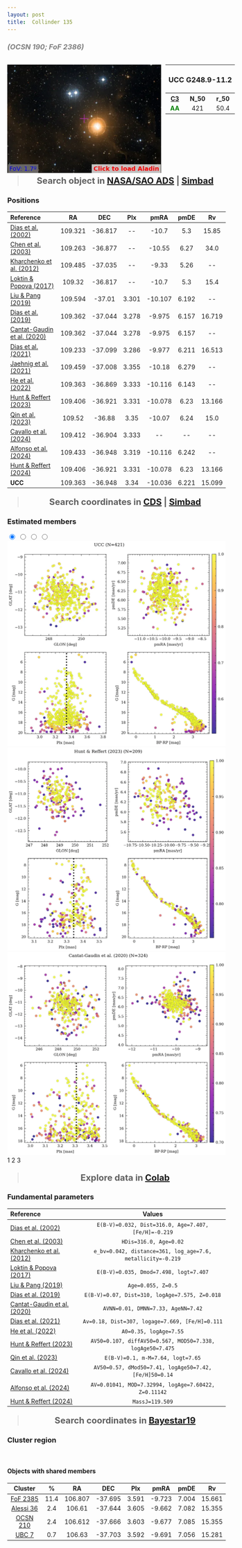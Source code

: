 ```yaml
---
layout: post
title:  Collinder 135
---
```

<h3><span style="color: #808080;"><i>(OCSN 190; FoF 2386)</i></span></h3><div style="display: flex; justify-content: space-between; width:720px;height:250px">
<div style="text-align: center;">

<!-- Static image + data attributes for FOV and target -->
<img id="aladin_img"
     data-umami-event="aladin_load"
     src="https://raw.githubusercontent.com/ucc23/Q3N/main/plots/collinder135_aladin.webp"
     alt="Click to load Aladin Lite" 
     style="width:355px;height:250px; cursor: pointer;"
     data-fov="1.68" 
     data-target="109.363 -36.948"/>
<!-- Div to contain Aladin Lite viewer -->
<div id="aladin-lite-div" style="width:355px;height:250px;display:none;"></div>
<!-- Aladin Lite script (will be loaded after the image is clicked) -->
<script src="{{ site.baseurl }}/scripts/aladin_load.js"></script>

</div>
<!-- Left block -->

<table style="width:355px;height:250px;">
  <!-- Row 1 (title) -->
  <tr>
    <td colspan="5"><h3>UCC G248.9-11.2</h3></td>
  </tr>
  <!-- Row 2 -->
  <tr>
    <th style="text-align: center;"><a href="https://ucc.ar/faq#what-is-the-c3-parameter" title="Combined class">C3</a></th>
    <th style="text-align: center;"><div title="Stars with membership probability >50%">N_50</div></th>
    <th style="text-align: center;"><div title="Radius that contains half the members [arcmin]">r_50</div></th>
  </tr>
  <!-- Row 3 -->
  <tr>
    <td style="text-align: center;"><span style="color: green; font-weight: bold;">A</span><span style="color: green; font-weight: bold;">A</span></td>
    <td style="text-align: center;">421</td>
    <td style="text-align: center;">50.4</td>
  </tr>
</table>
</div>

> <p style="text-align:center; font-weight: bold; font-size:20px">Search object in <a data-umami-event="nasa_search" href="https://ui.adsabs.harvard.edu/search/q=%20collection%3Aastronomy%20body%3A%22Collinder%20135%22&sort=date%20desc%2C%20bibcode%20desc&p_=0" target="_blank">NASA/SAO ADS</a> | <a data-umami-event="simbad_search" href="https://simbad.cds.unistra.fr/simbad/sim-id-refs?Ident=collinder135" target="_blank">Simbad</a></p>


### Positions

| Reference    | RA    | DEC   | Plx  | pmRA  | pmDE   |  Rv  |
| :---         | :---: | :---: | :---: | :---: | :---: | :---: |
|[Dias et al. (2002)](https://ui.adsabs.harvard.edu/abs/2002A%26A...389..871D) | 109.321 | -36.817 | -- | -10.7 | 5.3 | 15.85 |
|[Chen et al. (2003)](https://ui.adsabs.harvard.edu/abs/2003AJ....125.1397C) | 109.263 | -36.877 | -- | -10.55 | 6.27 | 34.0 |
|[Kharchenko et al. (2012)](https://ui.adsabs.harvard.edu/abs/2012A%26A...543A.156K) | 109.485 | -37.035 | -- | -9.33 | 5.26 | -- |
|[Loktin & Popova (2017)](https://ui.adsabs.harvard.edu/abs/2017AstBu..72..257L) | 109.32 | -36.817 | -- | -10.7 | 5.3 | 15.4 |
|[Liu & Pang (2019)](https://ui.adsabs.harvard.edu/abs/2019ApJS..245...32L) | 109.594 | -37.01 | 3.301 | -10.107 | 6.192 | -- |
|[Dias et al. (2019)](https://ui.adsabs.harvard.edu/abs/2019MNRAS.486.5726D) | 109.362 | -37.044 | 3.278 | -9.975 | 6.157 | 16.719 |
|[Cantat-Gaudin et al. (2020)](https://ui.adsabs.harvard.edu/abs/2020A%26A...640A...1C) | 109.362 | -37.044 | 3.278 | -9.975 | 6.157 | -- |
|[Dias et al. (2021)](https://ui.adsabs.harvard.edu/abs/2021MNRAS.504..356D) | 109.233 | -37.099 | 3.286 | -9.977 | 6.211 | 16.513 |
|[Jaehnig et al. (2021)](https://ui.adsabs.harvard.edu/abs/2021ApJ...923..129J) | 109.459 | -37.008 | 3.355 | -10.18 | 6.279 | -- |
|[He et al. (2022)](https://ui.adsabs.harvard.edu/abs/2022ApJS..262....7H) | 109.363 | -36.869 | 3.333 | -10.116 | 6.143 | -- |
|[Hunt & Reffert (2023)](https://ui.adsabs.harvard.edu/abs/2023A%26A...673A.114H) | 109.406 | -36.921 | 3.331 | -10.078 | 6.23 | 13.166 |
|[Qin et al. (2023)](https://ui.adsabs.harvard.edu/abs/2023ApJS..265...12Q) | 109.52 | -36.88 | 3.35 | -10.07 | 6.24 | 15.0 |
|[Cavallo et al. (2024)](https://ui.adsabs.harvard.edu/abs/2024AJ....167...12C) | 109.412 | -36.904 | 3.333 | -- | -- | -- |
|[Alfonso et al. (2024)](https://ui.adsabs.harvard.edu/abs/2024A%26A...689A..18A) | 109.433 | -36.948 | 3.319 | -10.116 | 6.242 | -- |
|[Hunt & Reffert (2024)](https://ui.adsabs.harvard.edu/abs/2024A%26A...686A..42H) | 109.406 | -36.921 | 3.331 | -10.078 | 6.23 | 13.166 |
| **UCC** |109.363 | -36.948 | 3.34 | -10.036 | 6.221 | 15.099 |

> <p style="text-align:center; font-weight: bold; font-size:20px">Search coordinates in <a data-umami-event="cds_coord_search" href="https://cdsportal.u-strasbg.fr/?target=109.363,-36.948" target="_blank">CDS</a> | <a data-umami-event="simbad_coord_search" href="https://simbad.cds.unistra.fr/mobile/object_list.html?coord=109.363%20-36.948&output=json&radius=5&userEntry=collinder135" target="_blank">Simbad</a></p>

### Estimated members

<div class="carousel">
<input type="radio" name="radio-btn" id="slide1" checked>
<input type="radio" name="radio-btn" id="slide1">
<input type="radio" name="radio-btn" id="slide2">
<input type="radio" name="radio-btn" id="slide3">
<div class="slides">
<div class="slide">
<a href="https://raw.githubusercontent.com/ucc23/Q3N/main/plots/UCC/collinder135.webp" target="_blank">
<img src="https://raw.githubusercontent.com/ucc23/Q3N/main/plots/UCC/collinder135.webp" alt="Collinder 135 UCC">
</a>
</div>
<div class="slide">
<a href="https://raw.githubusercontent.com/ucc23/Q3N/main/plots/HUNT23/collinder135.webp" target="_blank">
<img src="https://raw.githubusercontent.com/ucc23/Q3N/main/plots/HUNT23/collinder135.webp" alt="Collinder 135 HUNT23">
</a>
</div>
<div class="slide">
<a href="https://raw.githubusercontent.com/ucc23/Q3N/main/plots/CANTAT20/collinder135.webp" target="_blank">
<img src="https://raw.githubusercontent.com/ucc23/Q3N/main/plots/CANTAT20/collinder135.webp" alt="Collinder 135 CANTAT20">
</a>
</div>
</div>
<div class="indicators">
<label for="slide1">1</label>
<label for="slide2">2</label>
<label for="slide3">3</label>
</div>
</div>


> <p style="text-align:center; font-weight: bold; font-size:20px">Explore data in <a data-umami-event="colab" href="https://colab.research.google.com/github/ucc23/ucc/blob/main/assets/notebook.ipynb" target="_blank">Colab</a></p>


### Fundamental parameters

| Reference |  Values |
| :---      |  :---:  |
| [Dias et al. (2002)](https://ui.adsabs.harvard.edu/abs/2002A%26A...389..871D) | `E(B-V)=0.032, Dist=316.0, Age=7.407, [Fe/H]=-0.219` |
| [Chen et al. (2003)](https://ui.adsabs.harvard.edu/abs/2003AJ....125.1397C) | `HDis=316.0, Age=0.02` |
| [Kharchenko et al. (2012)](https://ui.adsabs.harvard.edu/abs/2012A%26A...543A.156K) | `e_bv=0.042, distance=361, log_age=7.6, metallicity=-0.219` |
| [Loktin & Popova (2017)](https://ui.adsabs.harvard.edu/abs/2017AstBu..72..257L) | `E(B-V)=0.035, Dmod=7.498, logt=7.407` |
| [Liu & Pang (2019)](https://ui.adsabs.harvard.edu/abs/2019ApJS..245...32L) | `Age=0.055, Z=0.5` |
| [Dias et al. (2019)](https://ui.adsabs.harvard.edu/abs/2019MNRAS.486.5726D) | `E(B-V)=0.07, Dist=310, logAge=7.575, Z=0.018` |
| [Cantat-Gaudin et al. (2020)](https://ui.adsabs.harvard.edu/abs/2020A%26A...640A...1C) | `AVNN=0.01, DMNN=7.33, AgeNN=7.42` |
| [Dias et al. (2021)](https://ui.adsabs.harvard.edu/abs/2021MNRAS.504..356D) | `Av=0.18, Dist=307, logage=7.669, [Fe/H]=0.111` |
| [He et al. (2022)](https://ui.adsabs.harvard.edu/abs/2022ApJS..262....7H) | `A0=0.35, logAge=7.55` |
| [Hunt & Reffert (2023)](https://ui.adsabs.harvard.edu/abs/2023A%26A...673A.114H) | `AV50=0.107, diffAV50=0.567, MOD50=7.338, logAge50=7.475` |
| [Qin et al. (2023)](https://ui.adsabs.harvard.edu/abs/2023ApJS..265...12Q) | `E(B-V)=0.1, m-M=7.64, logt=7.65` |
| [Cavallo et al. (2024)](https://ui.adsabs.harvard.edu/abs/2024AJ....167...12C) | `AV50=0.57, dMod50=7.41, logAge50=7.42, [Fe/H]50=0.14` |
| [Alfonso et al. (2024)](https://ui.adsabs.harvard.edu/abs/2024A%26A...689A..18A) | `AV=0.01041, MOD=7.32994, logAge=7.60422, Z=0.11142` |
| [Hunt & Reffert (2024)](https://ui.adsabs.harvard.edu/abs/2024A%26A...686A..42H) | `MassJ=119.509` |

> <p style="text-align:center; font-weight: bold; font-size:20px">Search coordinates in <a data-umami-event="bayestar" href="http://argonaut.skymaps.info/query?lon=248.843%20&lat=-11.175&coordsys=gal&mapname=bayestar2019" target="_blank">Bayestar19</a></p>


### Cluster region

<html lang="en">
  <body>
    <center>
    <div id="plot-params"
         data-oc-name="collinder135"
         data-ra-center="109.36"
         data-dec-center="-37.04"
         data-rad-deg="50.4"
         data-plx="3.34">
    </div>
    <div id="plot-container">
        <div id="plot"></div>
    </div>
    <script defer type="module" src="{{ site.baseurl }}/scripts/radec_scatter.js"></script>
    </center>
  </body>
</html>
<br>


#### Objects with shared members

| Cluster | <span title="Percentage of members that this OC shares with the ones listed">%</span>   | RA   | DEC   | Plx   | pmRA  | pmDE  | Rv    |
| :---:   | :-: |:---: | :---: | :---: | :---: | :---: | :---: |
|[FoF 2385](/_clusters/fof2385/)| 11.4 | 106.807 | -37.695 | 3.591 | -9.723 | 7.004 | 15.661 |
|[Alessi 36](/_clusters/alessi36/)| 2.4 | 106.61 | -37.644 | 3.605 | -9.662 | 7.082 | 15.355 |
|[OCSN 210](/_clusters/ocsn210/)| 2.4 | 106.612 | -37.666 | 3.603 | -9.677 | 7.085 | 15.355 |
|[UBC 7](/_clusters/ubc7/)| 0.7 | 106.63 | -37.703 | 3.592 | -9.691 | 7.056 | 15.281 |